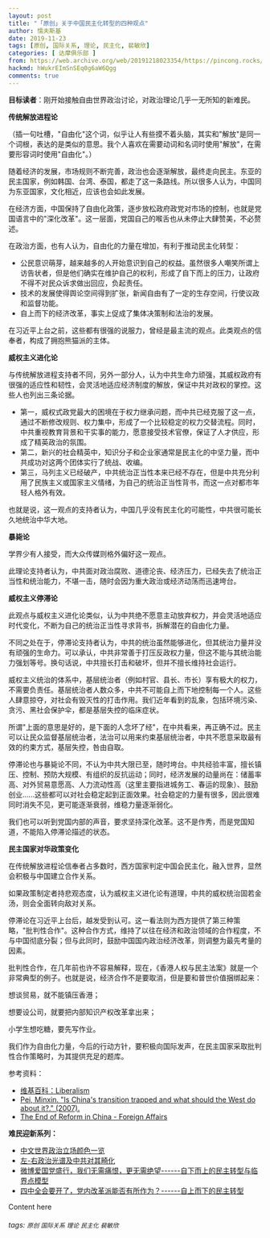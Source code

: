 ```yaml
---
layout: post
title: "「原创」关于中国民主化转型的四种观点"
author: 懦夫斯基
date: 2019-11-23
tags: [原创, 国际关系, 理论, 民主化, 裴敏欣]
categories: [ 达摩俱乐部 ]
from: https://web.archive.org/web/20191218023354/https://pincong.rocks/article/9308
hackmd: hWukrEImSnSEq0g6aW6Qgg
comments: true
---
```


**目标读者**：刚开始接触自由世界政治讨论，对政治理论几乎一无所知的新难民。

**传统解放进程论**

（插一句吐槽，"自由化"这个词，似乎让人有些摸不着头脑，其实和"解放"是同一个词根，表达的是类似的意思。我个人喜欢在需要动词和名词时使用"解放"，在需要形容词时使用"自由化"。）

随着经济的发展，市场规则不断完善，政治也会逐渐解放，最终走向民主。东亚的民主国家，例如韩国、台湾、泰国，都走了这一条路线。所以很多人认为，中国同为东亚国家，文化相近，应该也会如此发展。

在经济方面，中国保持了自由化政策，逐步放松政府政党对市场的控制，也就是党国语言中的"深化改革"。这一层面，党国自己的喉舌也从未停止大肆赞美，不必赘述。

在政治方面，也有人认为，自由化的力量在增加，有利于推动民主化转型：

-   公民意识萌芽，越来越多的人开始意识到自己的权益。虽然很多人嘲笑所谓上访告状者，但是他们确实在维护自己的权利，形成了自下而上的压力，让政府不得不对民众诉求做出回应，负起责任。
-   技术的发展使得舆论空间得到扩张，新闻自由有了一定的生存空间，行使议政和监督功能。
-   自上而下的经济改革，事实上促成了集体决策制和法治的发展。

在习近平上台之前，这些都有很强的说服力，曾经是最主流的观点。此类观点的信奉者，构成了拥抱熊猫派的主体。

**威权主义进化论**

与传统解放进程支持者不同，另外一部分人，认为中共生命力顽强，其威权政府有很强的适应性和韧性，会灵活地适应经济制度的解放，保证中共对政权的掌控。这些人也列出三条论据。

-   第一，威权式政党最大的困境在于权力继承问题，而中共已经克服了这一点，通过不断修改规则、权力集中，形成了一个比较稳定的权力交替流程。同时，中共重视教育背景和干实事的能力，愿意接受技术官僚，保证了人才供应，形成了精英政治的氛围。
-   第二，新兴的社会精英中，知识分子和企业家通常是民主化的中坚力量，而中共成功对这两个团体实行了统战、收编。
-   第三，马列主义已经破产，中共统治正当性本来已经不存在，但是中共充分利用了民族主义或国家主义情绪，为自己的统治正当性背书，而这一点对都市年轻人格外有效。

也就是说，这一观点的支持者认为，中国几乎没有民主化的可能性，中共很可能长久地统治中华大地。

**暴毙论**

学界少有人接受，而大众传媒则格外偏好这一观点。

此理论支持者认为，中共面对政治腐败、道德沦丧、经济压力，已经失去了统治正当性和统治能力，不堪一击，随时会因为重大政治或经济动荡而迅速垮台。

**威权主义停滞论**

此观点与威权主义进化论类似，认为中共绝不愿意主动放弃权力，并会灵活地适应时代变化，不断为自己的统治正当性寻求背书，拆解潜在的自由化力量。

不同之处在于，停滞论支持者认为，中共的统治虽然能够进化，但其统治力量并没有顽强的生命力。可以承认，中共非常善于打压反政权力量，但这不能与其统治能力强划等号。换句话说，中共擅长打击和破坏，但并不擅长维持社会运行。

威权主义统治的体系中，基层统治者（例如村官、县长、市长）享有极大的权力，不需要负责任。基层统治者人数众多，中共不可能自上而下地控制每一个人。这些人肆意掠夺，对社会有毁灭性的打击作用。我们近年看到的乱象，包括环境污染、贪污、黑社会保护伞，都是基层失控的临床症状。

所谓"上面的意思是好的，是下面的人念坏了经"，在中共看来，再正确不过。民主可以让民众监督基层统治者，法治可以用来约束基层统治者，中共不愿意采取最有效的约束方式，基层失控，咎由自取。

停滞论也与暴毙论不同，不认为中共大限已至，随时垮台。中共经验丰富，擅长镇压、控制、预防大规模、有组织的反抗运动；同时，经济发展的动量尚在：储蓄率高、对外贸易意愿高、人力流动性高（这里主要指进城务工、春运的现象）、鼓励创业......这些都可以对社会稳定起到正面效果。社会稳定的力量有很多，因此很难同时消失不见，更可能逐渐衰弱，维稳力量逐渐弱化。

我们也可以听到党国内部的声音，要求坚持深化改革。这不是作秀，而是党国知道，不能陷入停滞论描述的状态。

**民主国家对华政策变化**

在传统解放进程论信奉者占多数时，西方国家判定中国会民主化，融入世界，显然会积极与中国建立合作关系。

如果政策制定者持悲观态度，认为威权主义进化论有道理，中共的威权统治固若金汤，则会全面转向敌对关系。

停滞论在习近平上台后，越发受到认可。这一看法则为西方提供了第三种策略，"批判性合作"。这种合作方式，维持了以往在经济和政治领域的合作程度，不与中国彻底分裂；但与此同时，鼓励中国国内政治经济改革，则调整为最先考量的因素。

批判性合作，在几年前也许不容易解释，现在，《香港人权与民主法案》就是一个非常典型的例子。也就是说，经济合作不是要取消，但是要和普世价值捆绑起来：

想谈贸易，就不能镇压香港；

想要设公司，就要把内部知识产权改革拿出来；

小学生想吃糖，要先写作业。

我们作为自由化力量，今后的行动方针，要积极向国际发声，在民主国家采取批判性合作策略时，为其提供充足的题库。

参考资料：
- [维基百科：Liberalism](https://en.wikipedia.org/wiki/Liberalism)
- [Pei, Minxin. "Is China's transition trapped and what should the West do about it?." (2007). ](https://www.fljs.org/content/china%E2%80%99s-transition-trapped-and-what-should-west-do-about-it)
- [The End of Reform in China - Foreign Affairs](https://www.foreignaffairs.com/articles/china/2015-06-04/end-reform-china)

**难民迎新系列：**
- [中文世界政治立场颜色一览](https://pincong.rocks/article/2821)
- [左-右政治光谱及中共对其畸化](https://pincong.rocks/article/2881)
- [微博爱国党盛行，我们无需痛恨，更无需绝望------自下而上的民主转型与临界点模型](https://pincong.rocks/article/6119)
- [四中全会要开了，党内改革派能否有所作为？------自上而下的民主转型](https://pincong.rocks/article/6873)

Content here

###### tags: `原创` `国际关系` `理论` `民主化` `裴敏欣`
